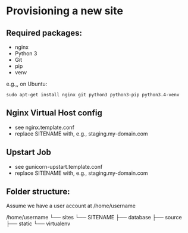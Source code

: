 Provisioning a new site
=======================

## Required packages:

* nginx
* Python 3
* Git
* pip
* venv

e.g.,, on Ubuntu:

    sudo apt-get install nginx git python3 python3-pip python3.4-venv

## Nginx Virtual Host config

* see nginx.template.conf
* replace SITENAME with, e.g., staging.my-domain.com

## Upstart Job

* see gunicorn-upstart.template.conf
* replace SITENAME with, e.g., staging.my-domain.com

## Folder structure:
Assume we have a user account at /home/username

/home/username
└── sites
    └── SITENAME
         ├── database
         ├── source
         ├── static
         └── virtualenv
